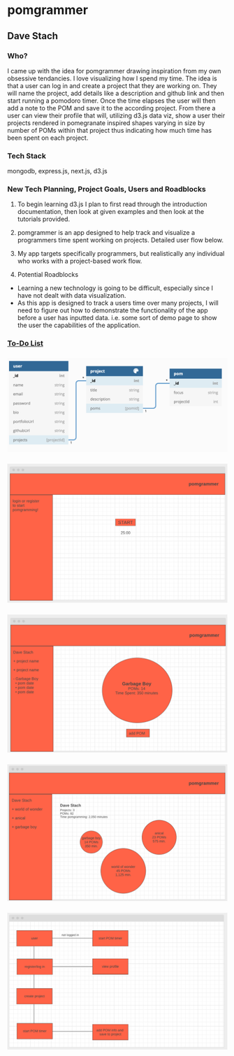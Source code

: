 # pomgrammer
## Dave Stach

### Who?
I came up with the idea for pomgrammer drawing inspiration from my own obsessive tendancies. I love visualizing how I spend my time. The idea is that a user can log in and create a project that they are working on. They will name the project, add details like a description and github link and then start running a pomodoro timer. Once the time elapses the user will then add a note to the POM and save it to the according project. From there a user can view their profile that will, utilizing d3.js data viz, show a user their projects rendered in pomegranate inspired shapes varying in size by number of POMs within that project thus indicating how much time has been spent on each project. 

### Tech Stack
mongodb, express.js, next.js, d3.js

### New Tech Planning, Project Goals, Users and Roadblocks
1. To begin learning d3.js I plan to first read through the introduction documentation, then look at given examples and then look at the tutorials provided. 

2. pomgrammer is an app designed to help track and visualize a programmers time spent working on projects. Detailed user flow below. 

3. My app targets specifically programmers, but realistically any individual who works with a project-based work flow.

4. Potential Roadblocks
* Learning a new technology is going to be difficult, especially since I have not dealt with data visualization. 
* As this app is designed to track a users time over many projects, I will need to figure out how to demonstrate the functionality of the app before a user has inputted data. i.e. some sort of demo page to show the user the capabilities of the application. 

### [To-Do List](https://trello.com/b/ai49VMyx)
### ![ERD](ERD.png)
### ![Initial Visit](screen1.png)
### ![Individual Project View](screen2.png)
### ![User Profile View](screen3.png)
### ![User Flow](userflow.png)